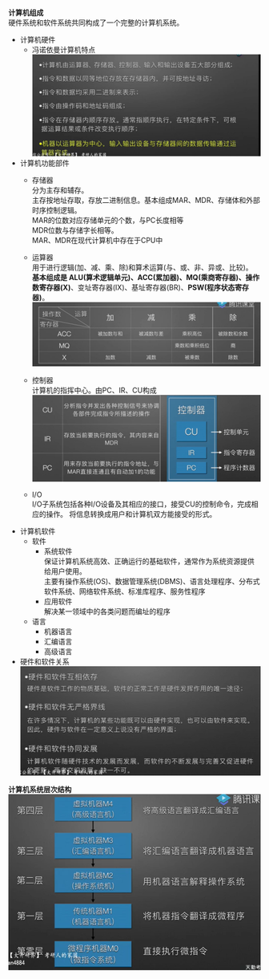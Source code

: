 **计算机组成**  
硬件系统和软件系统共同构成了一个完整的计算机系统。

- 计算机硬件
  - 冯诺依曼计算机特点
        ![](../picture/冯诺依曼计算机特点.png)
-  计算机功能部件
   - 存储器   
   分为主存和辅存。  
   主存按地址存取，存放二进制信息。基本组成MAR、MDR、存储体和外部时序控制逻辑。  
   MAR的位数对应存储单元的个数，与PC长度相等  
   MDR位数与存储字长相等。  
   MAR、MDR在现代计算机中存在于CPU中 

   - 运算器  
   用于进行逻辑(加、减、乘、除)和算术运算(与、或、非、异或、比较)。  
   **基本组成是 ALU(算术逻辑单元)、ACC(累加器)、MQ(乘商寄存器)、操作数寄存器(X)**、变址寄存器(IX)、基址寄存器(BR)、**PSW(程序状态寄存器)**。
   ![](../picture/计算机部件功能1.png)

   - 控制器  
   计算机的指挥中心。由PC、IR、CU构成
   ![](../picture/计算机部件功能2.png)

   -  I/O  
   I/O子系统包括各种I/O设备及其相应的接口，接受CU的控制命令，完成相应的操作。 
   将信息转换成用户和计算机双方能接受的形式。  
- 计算机软件  
  - 软件  
    - 系统软件  
    保证计算机系统高效、正确运行的基础软件，通常作为系统资源提供给用户使用。  
    主要有操作系统(OS)、数据管理系统(DBMS)、语言处理程序、分布式软件系统、网络软件系统、标准库程序、服务性程序
    - 应用软件  
    解决某一领域中的各类问题而编址的程序
  - 语言  
    - 机器语言
    - 汇编语言
    - 高级语言
- 硬件和软件关系
    ![](../picture/软件和硬件的关系.png)
    


 





**计算机系统层次结构**
![](../picture/计算机命令层序.png)
